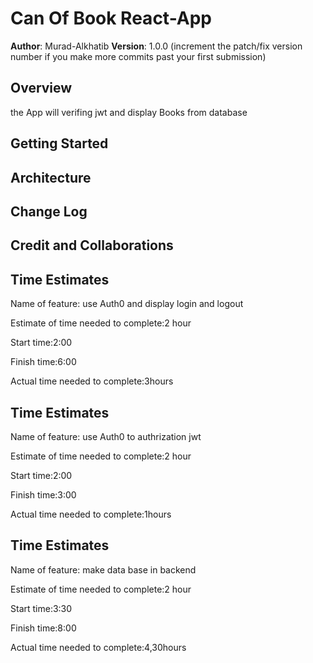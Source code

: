 # Can Of Book React-App

**Author**: Murad-Alkhatib
**Version**: 1.0.0 (increment the patch/fix version number if you make more commits past your first submission)

## Overview

the App will verifing jwt and display Books from database

## Getting Started
<!-- What are the steps that a user must take in order to build this app on their own machine and get it running? -->

## Architecture
<!-- Provide a detailed description of the application design. What technologies (languages, libraries, etc) you're using, and any other relevant design information. -->

## Change Log
<!-- Use this area to document the iterative changes made to your application as each feature is successfully implemented. Use time stamps. Here's an example:

01-01-2001 4:59pm - Application now has a fully-functional express server, with a GET route for the location resource. -->

## Credit and Collaborations
<!-- Give credit (and a link) to other people or resources that helped you build this application. -->



## Time Estimates
Name of feature: use Auth0 and display login and logout

Estimate of time needed to complete:2 hour

Start time:2:00

Finish time:6:00

Actual time needed to complete:3hours


## Time Estimates
Name of feature: use Auth0 to authrization jwt

Estimate of time needed to complete:2 hour

Start time:2:00

Finish time:3:00

Actual time needed to complete:1hours


## Time Estimates
Name of feature: make data base in backend 

Estimate of time needed to complete:2 hour

Start time:3:30

Finish time:8:00

Actual time needed to complete:4,30hours
